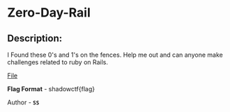 
# Zero-Day-Rail
## Description:
I Found these 0's and 1's on the fences.
Help me out and can anyone make challenges related to ruby on Rails.

[File](https://drive.google.com/file/d/1c4bg3Ev4pcYFU_HnrUS5ev4GBs67ekU0/view?usp=sharing)

**Flag Format** - shadowctf{flag}

Author - **`SS`**

